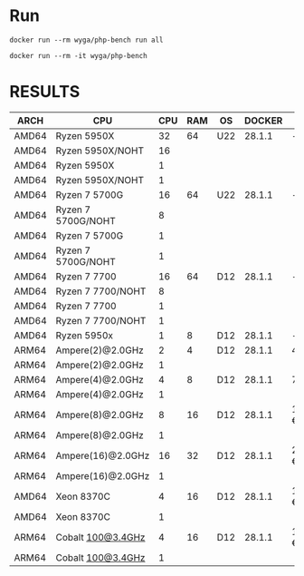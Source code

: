 # Run
```
docker run --rm wyga/php-bench run all
```

```
docker run --rm -it wyga/php-bench
```

# RESULTS

| ARCH  | CPU                | CPU | RAM | OS  | DOCKER | PRICE    | PROVIDER| SKU      | RESULT  |
|-------|--------------------|-----|-----|-----|--------|----------|---------|----------|---------|
| AMD64 | Ryzen 5950X        | 32  | 64  | U22 | 28.1.1 | -        | BM      |          | 47.46   |
| AMD64 | Ryzen 5950X/NOHT   | 16  |     |     |        |          |         |          | 53.56   |
| AMD64 | Ryzen 5950X        | 1   |     |     |        |          |         |          | 399.59  |
| AMD64 | Ryzen 5950X/NOHT   | 1   |     |     |        |          |         |          | 396.74  |
| AMD64 | Ryzen 7 5700G      | 16  | 64  | U22 | 28.1.1 | -        | BM      |          | 86.43   |
| AMD64 | Ryzen 7 5700G/NOHT | 8   |     |     |        |          |         |          | 97.08   |
| AMD64 | Ryzen 7 5700G      | 1   |     |     |        |          |         |          | 457.01  |
| AMD64 | Ryzen 7 5700G/NOHT | 1   |     |     |        |          |         |          | 449.01  |
| AMD64 | Ryzen 7 7700       | 16  | 64  | D12 | 28.1.1 | -        | BM      |          | 50.94   |
| AMD64 | Ryzen 7 7700/NOHT  | 8   |     |     |        |          |         |          | 57.91   |
| AMD64 | Ryzen 7 7700       | 1   |     |     |        |          |         |          | 291.92  |
| AMD64 | Ryzen 7 7700/NOHT  | 1   |     |     |        |          |         |          | 290.99  |
| AMD64 | Ryzen 5950x        | 1   | 8   | D12 | 28.1.1 | -        | vm      | KVM      | 457.40  |
| ARM64 | Ampere(2)@2.0GHz   | 2   | 4   | D12 | 28.1.1 | 4.05 €   | HETZNER | CAX11    |         |
| ARM64 | Ampere(2)@2.0GHz   | 1   |     |     |        |          |         |          |         |
| ARM64 | Ampere(4)@2.0GHz   | 4   | 8   | D12 | 28.1.1 | 7.37 €   | HETZNER | CAX21    | 337.33  |
| ARM64 | Ampere(4)@2.0GHz   | 1   |     |     |        |          |         |          | 971.74  |
| ARM64 | Ampere(8)@2.0GHz   | 8   | 16  | D12 | 28.1.1 | 14.75 €  | HETZNER | CAX31    | 259.39  |
| ARM64 | Ampere(8)@2.0GHz   | 1   |     |     |        |          |         |          | 1028.79 |
| ARM64 | Ampere(16)@2.0GHz  | 16  | 32  | D12 | 28.1.1 | 29.51 €  | HETZNER | CAX41    | 196.44  |
| ARM64 | Ampere(16)@2.0GHz  | 1   |     |     |        |          |         |          | 941.74  |
| AMD64 | Xeon 8370C         | 4   | 16  | D12 | 28.1.1 | 131.20 € | AZURE   | B4sv2    | 228.67  |
| AMD64 | Xeon 8370C         | 1   |     |     |        |          |         |          | 521.51  |
| ARM64 | Cobalt 100@3.4GHz  | 4   | 16  | D12 | 28.1.1 | 146.91 € | AZURE   | D4pds_v6 | 236.69  |
| ARM64 | Cobalt 100@3.4GHz  | 1   |     |     |        |          |         |          | 668.40  |
